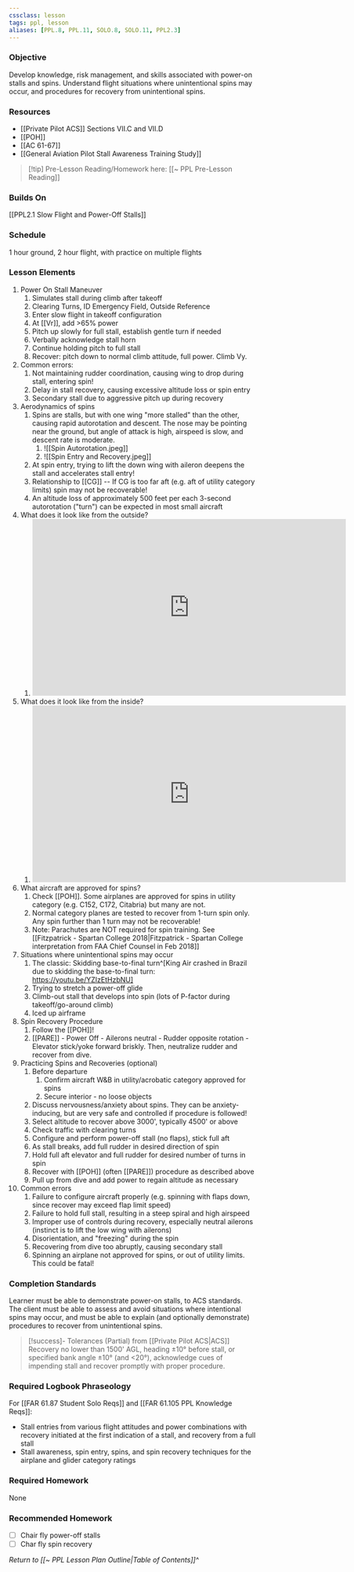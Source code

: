 ```yaml
---
cssclass: lesson
tags: ppl, lesson
aliases: [PPL.8, PPL.11, SOLO.8, SOLO.11, PPL2.3]
---
```

### Objective
Develop knowledge, risk management, and skills associated with power-on stalls and spins. Understand flight situations where unintentional spins may occur, and procedures for recovery from unintentional spins.

### Resources
- [[Private Pilot ACS]] Sections VII.C and VII.D
- [[POH]]
- [[AC 61-67]]
- [[General Aviation Pilot Stall Awareness Training Study]]

> [!tip] Pre-Lesson Reading/Homework here: [[~ PPL Pre-Lesson Reading]]

### Builds On
[[PPL2.1 Slow Flight and Power-Off Stalls]]

### Schedule
1 hour ground, 2 hour flight, with practice on multiple flights

### Lesson Elements

1. Power On Stall Maneuver
	1. Simulates stall during climb after takeoff
	2. Clearing Turns, ID Emergency Field, Outside Reference
	3. Enter slow flight in takeoff configuration
	4. At [[Vr]], add >65% power
	5. Pitch up slowly for full stall, establish gentle turn if needed
	6. Verbally acknowledge stall horn
	7. Continue holding pitch to full stall
	8. Recover: pitch down to normal climb attitude, full power. Climb Vy.
2. Common errors:
	1. Not maintaining rudder coordination, causing wing to drop during stall, entering spin!
	2. Delay in stall recovery, causing excessive altitude loss or spin entry
	3. Secondary stall due to aggressive pitch up during recovery
3. Aerodynamics of spins
	1. Spins are stalls, but with one wing "more stalled" than the other, causing rapid autorotation and descent. The nose may be pointing near the ground, but angle of attack is high, airspeed is slow, and descent rate is moderate.
		1. ![[Spin Autorotation.jpeg]]
		2. ![[Spin Entry and Recovery.jpeg]]
	2. At spin entry, trying to lift the down wing with aileron deepens the stall and accelerates stall entry!
	3. Relationship to [[CG]] -- If CG is too far aft (e.g. aft of utility category limits) spin may not be recoverable!
	4. An altitude loss of approximately 500 feet per each 3-second autorotation ("turn") can be expected in most small aircraft
4. What does it look like from the outside?
	1. <iframe id="ytplayer" type="text/html" width="640" height="360" src="https://youtube.com/embed/oDiIO8SnRFM"  frameborder="0"></iframe>
5. What does it look like from the inside?
	1. <iframe id="ytplayer" type="text/html" width="640" height="360" src="https://youtube.com/embed/4dSrjVR0MvE"  frameborder="0"></iframe>
6. What aircraft are approved for spins?
	1. Check [[POH]]. Some airplanes are approved for spins in utility category (e.g. C152, C172, Citabria) but many are not.
	2. Normal category planes are tested to recover from 1-turn spin only. Any spin further than 1 turn may not be recoverable!
	3. Note: Parachutes are NOT required for spin training. See [[Fitzpatrick - Spartan College 2018|Fitzpatrick - Spartan College interpretation from FAA Chief Counsel in Feb 2018]]
7. Situations where unintentional spins may occur
	1. The classic: Skidding base-to-final turn^[King Air crashed in Brazil due to skidding the base-to-final turn: https://youtu.be/YZIzEtHzbNU]
	2. Trying to stretch a power-off glide
	3. Climb-out stall that develops into spin (lots of P-factor during takeoff/go-around climb)
	4. Iced up airframe
8. Spin Recovery Procedure
	1. Follow the [[POH]]!
	2. [[PARE]] - Power Off - Ailerons neutral - Rudder opposite rotation - Elevator stick/yoke forward briskly. Then, neutralize rudder and recover from dive.
9. Practicing Spins and Recoveries (optional)
	1. Before departure
		1. Confirm aircraft W&B in utility/acrobatic category approved for spins
		2. Secure interior - no loose objects
	2. Discuss nervousness/anxiety about spins. They can be anxiety-inducing, but are very safe and controlled if procedure is followed!
	3. Select altitude to recover above 3000', typically 4500' or above
	4. Check traffic with clearing turns
	5. Configure and perform power-off stall (no flaps), stick full aft
	6. As stall breaks, add full rudder in desired direction of spin
	7. Hold full aft elevator and full rudder for desired number of turns in spin
	8. Recover with [[POH]] (often [[PARE]]) procedure as described above
	9. Pull up from dive and add power to regain altitude as necessary
10. Common errors
	1. Failure to configure aircraft properly (e.g. spinning with flaps down, since recover may exceed flap limit speed)
	2. Failure to hold full stall, resulting in a steep spiral and high airspeed
	3. Improper use of controls during recovery, especially neutral ailerons (instinct is to lift the low wing with ailerons)
	4. Disorientation, and "freezing" during the spin
	5. Recovering from dive too abruptly, causing secondary stall
	6. Spinning an airplane not approved for spins, or out of utility limits. This could be fatal!

### Completion Standards
Learner must be able to demonstrate power-on stalls, to ACS standards. The client must be able to assess and avoid situations where intentional spins may occur, and must be able to explain (and optionally demonstrate) procedures to recover from unintentional spins.

> [!success]- Tolerances (Partial) from [[Private Pilot ACS|ACS]]
> Recovery no lower than 1500' AGL, heading ±10° before stall, or specified bank angle ±10° (and <20°), acknowledge cues of impending stall and recover promptly with proper procedure.


### Required Logbook Phraseology
For [[FAR 61.87 Student Solo Reqs]] and [[FAR 61.105 PPL Knowledge Reqs]]: 
- Stall entries from various flight attitudes and power combinations with recovery initiated at the first indication of a stall, and recovery from a full stall
- Stall awareness, spin entry, spins, and spin recovery techniques for the airplane and glider category ratings

### Required Homework
None
 
### Recommended Homework 
- [ ] Chair fly power-off stalls
- [ ] Char fly spin recovery

*Return to [[~ PPL Lesson Plan Outline|Table of Contents]]^*